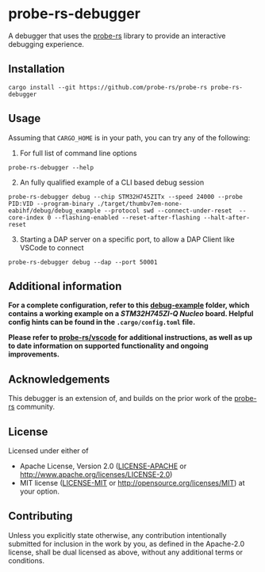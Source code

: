 # probe-rs-debugger

A debugger that uses the [probe-rs](https://github.com/probe-rs/probe-rs) library to provide an interactive debugging experience.

## Installation

```
cargo install --git https://github.com/probe-rs/probe-rs probe-rs-debugger
```

## Usage

Assuming that `CARGO_HOME` is in your path, you can try any of the following:

1. For full list of command line options

```
probe-rs-debugger --help
``` 

2. An fully qualified example of a CLI based debug session

```
probe-rs-debugger debug --chip STM32H745ZITx --speed 24000 --probe PID:VID --program-binary ./target/thumbv7em-none-eabihf/debug/debug_example --protocol swd --connect-under-reset  --core-index 0 --flashing-enabled --reset-after-flashing --halt-after-reset
```

3. Starting a DAP server on a specific port, to allow a DAP Client like VSCode to connect 

```
probe-rs-debugger debug --dap --port 50001
```

## Additional information

**For a complete configuration, refer to this [debug-example](https://github.com/probe-rs/vscode/tree/master/debug_example) folder, which contains a working example on a _STM32H745ZI-Q Nucleo_ board. Helpful config hints can be found in the `.cargo/config.toml` file.**

**Please refer to [probe-rs/vscode](https://github.com/probe-rs/vscode) for additional instructions, as well as up to date information on supported functionality and ongoing improvements.**

## Acknowledgements

This debugger is an extension of, and builds on the prior work of the [probe-rs](https://github.com/probe-rs) community.

## License

Licensed under either of

 * Apache License, Version 2.0 ([LICENSE-APACHE](LICENSE-APACHE) or
   http://www.apache.org/licenses/LICENSE-2.0)
 * MIT license ([LICENSE-MIT](LICENSE-MIT) or
   http://opensource.org/licenses/MIT) at your option.

## Contributing

Unless you explicitly state otherwise, any contribution intentionally submitted
for inclusion in the work by you, as defined in the Apache-2.0 license, shall
be dual licensed as above, without any additional terms or conditions.

